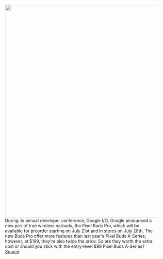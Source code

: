 <img src='https://cdn.vox-cdn.com/thumbor/5E3aG7nS5AJJdelIElCmi1b-cYE=/0x0:2040x1300/1200x800/filters:focal(857x487:1183x813)/cdn.vox-cdn.com/uploads/chorus_image/image/70858478/BudsLifestyle.0.jpg' width='700px' /><br/>
During its annual developer conference, Google I/O, Google announced a new pair of true wireless earbuds, the Pixel Buds Pro, which will be available for preorder starting on July 21st and in stores on July 28th. The new Buds Pro offer more features than last year's Pixel Buds A-Series, however, at $199, they're also twice the price. So are they worth the extra cost or should you stick with the entry-level $99 Pixel Buds A-Series?
<a href='https://www.theverge.com/23065279/google-pixel-buds-comparison-a-series-vs-pro-specs-price'> Source <a/>